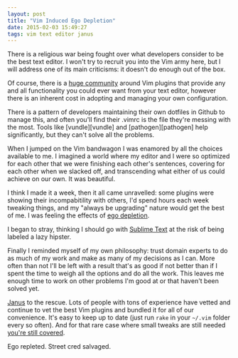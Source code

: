 ```yaml
---
layout: post
title: "Vim Induced Ego Depletion"
date: 2015-02-03 15:49:27
tags: vim text editor janus
---
```

There is a religious war being fought over what developers consider to be the
best text editor. I won't try to recruit you into the Vim army here, but I will
address one of its main criticisms: it doesn't do enough out of the box.

Of course, there is a [huge community][vim-scripts] around Vim plugins that
provide any and all functionality you could ever want from your text editor,
however there is an inherent cost in adopting and managing your own
configuration.

There is a pattern of developers maintaining their own dotfiles in Github to
manage this, and often you'll find their .vimrc is the file they're messing
with the most. Tools like [vundle][vundle] and [pathogen][pathogen] help
significantly, but they can't solve all the problems.

When I jumped on the Vim bandwagon I was enamored by all the choices available
to me. I imagined a world where my editor and I were so optimized for each
other that we were finishing each other's sentences, covering for each other
when we slacked off, and transcending what either of us could achieve on our
own. It was beautiful.

I think I made it a week, then it all came unravelled: some plugins were
showing their incompabitility with others, I'd spend hours each week tweaking
things, and my "always be upgrading" nature would get the best of me. I was
feeling the effects of [ego depletion][ego_depletion].

I began to stray, thinking I should go with [Sublime Text][sublime] at the risk
of being labeled a lazy hipster.

Finally I reminded myself of my own philosophy: trust domain experts to do as
much of my work and make as many of my decisions as I can. More often than not
I'll be left with a result that's as good if not better than if I spent the
time to weigh all the options and do all the work. This leaves me enough time
to work on other problems I'm good at or that haven't been solved yet.

[Janus][janus] to the rescue. Lots of people with tons of experience have
vetted and continue to vet the best Vim plugins and bundled it for all of our
convenience. It's easy to keep up to date (just run `rake` in your `~/.vim`
folder every so often). And for that rare case where small tweaks are still
needed [you're still covered][janus-custom].

Ego repleted. Street cred salvaged.

[vim-scripts]: http://www.vim.org/scripts/script_search_results.php
[ego_depletion]: https://en.wikipedia.org/wiki/Ego_depletion
[sublime]: http://www.sublimetext.com
[janus]: https://github.com/carlhuda/janus
[janus-custom]: https://github.com/carlhuda/janus#customization
